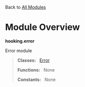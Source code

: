 Back to [All Modules](https://github.com/pyrustic/hooking/blob/master/docs/modules/README.md#readme)

# Module Overview

**hooking.error**
 
Error module

> **Classes:** &nbsp; [Error](https://github.com/pyrustic/hooking/blob/master/docs/modules/content/hooking.error/content/classes/Error.md#class-error)
>
> **Functions:** &nbsp; None
>
> **Constants:** &nbsp; None
